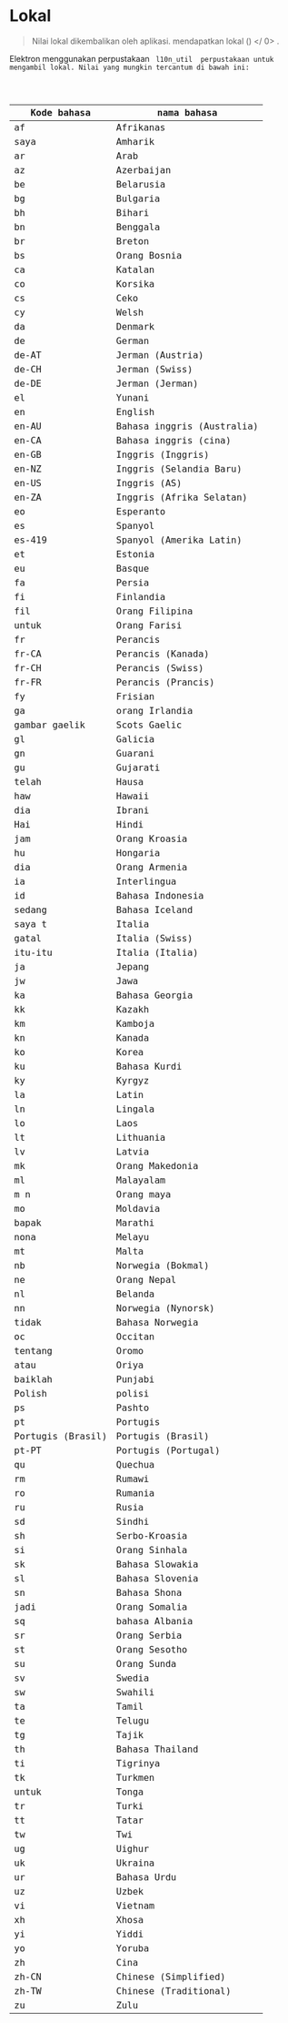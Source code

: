 # Lokal

> Nilai lokal dikembalikan oleh  aplikasi. mendapatkan lokal () </ 0> .</p>
</blockquote>

<p>Elektron menggunakan perpustakaan <code> l10n_util </ 0> perpustakaan untuk mengambil lokal. Nilai yang mungkin tercantum di bawah ini:</p>

<table>
<thead>
<tr>
  <th>Kode bahasa</th>
  <th>nama bahasa</th>
</tr>
</thead>
<tbody>
<tr>
  <td>af</td>
  <td>Afrikanas</td>
</tr>
<tr>
  <td>saya</td>
  <td>Amharik</td>
</tr>
<tr>
  <td>ar</td>
  <td>Arab</td>
</tr>
<tr>
  <td>az</td>
  <td>Azerbaijan</td>
</tr>
<tr>
  <td>be</td>
  <td>Belarusia</td>
</tr>
<tr>
  <td>bg</td>
  <td>Bulgaria</td>
</tr>
<tr>
  <td>bh</td>
  <td>Bihari</td>
</tr>
<tr>
  <td>bn</td>
  <td>Benggala</td>
</tr>
<tr>
  <td>br</td>
  <td>Breton</td>
</tr>
<tr>
  <td>bs</td>
  <td>Orang Bosnia</td>
</tr>
<tr>
  <td>ca</td>
  <td>Katalan</td>
</tr>
<tr>
  <td>co</td>
  <td>Korsika</td>
</tr>
<tr>
  <td>cs</td>
  <td>Ceko</td>
</tr>
<tr>
  <td>cy</td>
  <td>Welsh</td>
</tr>
<tr>
  <td>da</td>
  <td>Denmark</td>
</tr>
<tr>
  <td>de</td>
  <td>German</td>
</tr>
<tr>
  <td>de-AT</td>
  <td>Jerman (Austria)</td>
</tr>
<tr>
  <td>de-CH</td>
  <td>Jerman (Swiss)</td>
</tr>
<tr>
  <td>de-DE</td>
  <td>Jerman (Jerman)</td>
</tr>
<tr>
  <td>el</td>
  <td>Yunani</td>
</tr>
<tr>
  <td>en</td>
  <td>English</td>
</tr>
<tr>
  <td>en-AU</td>
  <td>Bahasa inggris (Australia)</td>
</tr>
<tr>
  <td>en-CA</td>
  <td>Bahasa inggris (cina)</td>
</tr>
<tr>
  <td>en-GB</td>
  <td>Inggris (Inggris)</td>
</tr>
<tr>
  <td>en-NZ</td>
  <td>Inggris (Selandia Baru)</td>
</tr>
<tr>
  <td>en-US</td>
  <td>Inggris (AS)</td>
</tr>
<tr>
  <td>en-ZA</td>
  <td>Inggris (Afrika Selatan)</td>
</tr>
<tr>
  <td>eo</td>
  <td>Esperanto</td>
</tr>
<tr>
  <td>es</td>
  <td>Spanyol</td>
</tr>
<tr>
  <td>es-419</td>
  <td>Spanyol (Amerika Latin)</td>
</tr>
<tr>
  <td>et</td>
  <td>Estonia</td>
</tr>
<tr>
  <td>eu</td>
  <td>Basque</td>
</tr>
<tr>
  <td>fa</td>
  <td>Persia</td>
</tr>
<tr>
  <td>fi</td>
  <td>Finlandia</td>
</tr>
<tr>
  <td>fil</td>
  <td>Orang Filipina</td>
</tr>
<tr>
  <td>untuk</td>
  <td>Orang Farisi</td>
</tr>
<tr>
  <td>fr</td>
  <td>Perancis</td>
</tr>
<tr>
  <td>fr-CA</td>
  <td>Perancis (Kanada)</td>
</tr>
<tr>
  <td>fr-CH</td>
  <td>Perancis (Swiss)</td>
</tr>
<tr>
  <td>fr-FR</td>
  <td>Perancis (Prancis)</td>
</tr>
<tr>
  <td>fy</td>
  <td>Frisian</td>
</tr>
<tr>
  <td>ga</td>
  <td>orang Irlandia</td>
</tr>
<tr>
  <td>gambar gaelik</td>
  <td>Scots Gaelic</td>
</tr>
<tr>
  <td>gl</td>
  <td>Galicia</td>
</tr>
<tr>
  <td>gn</td>
  <td>Guarani</td>
</tr>
<tr>
  <td>gu</td>
  <td>Gujarati</td>
</tr>
<tr>
  <td>telah</td>
  <td>Hausa</td>
</tr>
<tr>
  <td>haw</td>
  <td>Hawaii</td>
</tr>
<tr>
  <td>dia</td>
  <td>Ibrani</td>
</tr>
<tr>
  <td>Hai</td>
  <td>Hindi</td>
</tr>
<tr>
  <td>jam</td>
  <td>Orang Kroasia</td>
</tr>
<tr>
  <td>hu</td>
  <td>Hongaria</td>
</tr>
<tr>
  <td>dia</td>
  <td>Orang Armenia</td>
</tr>
<tr>
  <td>ia</td>
  <td>Interlingua</td>
</tr>
<tr>
  <td>id</td>
  <td>Bahasa Indonesia</td>
</tr>
<tr>
  <td>sedang</td>
  <td>Bahasa Iceland</td>
</tr>
<tr>
  <td>saya t</td>
  <td>Italia</td>
</tr>
<tr>
  <td>gatal</td>
  <td>Italia (Swiss)</td>
</tr>
<tr>
  <td>itu-itu</td>
  <td>Italia (Italia)</td>
</tr>
<tr>
  <td>ja</td>
  <td>Jepang</td>
</tr>
<tr>
  <td>jw</td>
  <td>Jawa</td>
</tr>
<tr>
  <td>ka</td>
  <td>Bahasa Georgia</td>
</tr>
<tr>
  <td>kk</td>
  <td>Kazakh</td>
</tr>
<tr>
  <td>km</td>
  <td>Kamboja</td>
</tr>
<tr>
  <td>kn</td>
  <td>Kanada</td>
</tr>
<tr>
  <td>ko</td>
  <td>Korea</td>
</tr>
<tr>
  <td>ku</td>
  <td>Bahasa Kurdi</td>
</tr>
<tr>
  <td>ky</td>
  <td>Kyrgyz</td>
</tr>
<tr>
  <td>la</td>
  <td>Latin</td>
</tr>
<tr>
  <td>ln</td>
  <td>Lingala</td>
</tr>
<tr>
  <td>lo</td>
  <td>Laos</td>
</tr>
<tr>
  <td>lt</td>
  <td>Lithuania</td>
</tr>
<tr>
  <td>lv</td>
  <td>Latvia</td>
</tr>
<tr>
  <td>mk</td>
  <td>Orang Makedonia</td>
</tr>
<tr>
  <td>ml</td>
  <td>Malayalam</td>
</tr>
<tr>
  <td>m n</td>
  <td>Orang maya</td>
</tr>
<tr>
  <td>mo</td>
  <td>Moldavia</td>
</tr>
<tr>
  <td>bapak</td>
  <td>Marathi</td>
</tr>
<tr>
  <td>nona</td>
  <td>Melayu</td>
</tr>
<tr>
  <td>mt</td>
  <td>Malta</td>
</tr>
<tr>
  <td>nb</td>
  <td>Norwegia (Bokmal)</td>
</tr>
<tr>
  <td>ne</td>
  <td>Orang Nepal</td>
</tr>
<tr>
  <td>nl</td>
  <td>Belanda</td>
</tr>
<tr>
  <td>nn</td>
  <td>Norwegia (Nynorsk)</td>
</tr>
<tr>
  <td>tidak</td>
  <td>Bahasa Norwegia</td>
</tr>
<tr>
  <td>oc</td>
  <td>Occitan</td>
</tr>
<tr>
  <td>tentang</td>
  <td>Oromo</td>
</tr>
<tr>
  <td>atau</td>
  <td>Oriya</td>
</tr>
<tr>
  <td>baiklah</td>
  <td>Punjabi</td>
</tr>
<tr>
  <td>Polish</td>
  <td>polisi</td>
</tr>
<tr>
  <td>ps</td>
  <td>Pashto</td>
</tr>
<tr>
  <td>pt</td>
  <td>Portugis</td>
</tr>
<tr>
  <td>Portugis (Brasil)</td>
  <td>Portugis (Brasil)</td>
</tr>
<tr>
  <td>pt-PT</td>
  <td>Portugis (Portugal)</td>
</tr>
<tr>
  <td>qu</td>
  <td>Quechua</td>
</tr>
<tr>
  <td>rm</td>
  <td>Rumawi</td>
</tr>
<tr>
  <td>ro</td>
  <td>Rumania</td>
</tr>
<tr>
  <td>ru</td>
  <td>Rusia</td>
</tr>
<tr>
  <td>sd</td>
  <td>Sindhi</td>
</tr>
<tr>
  <td>sh</td>
  <td>Serbo-Kroasia</td>
</tr>
<tr>
  <td>si</td>
  <td>Orang Sinhala</td>
</tr>
<tr>
  <td>sk</td>
  <td>Bahasa Slowakia</td>
</tr>
<tr>
  <td>sl</td>
  <td>Bahasa Slovenia</td>
</tr>
<tr>
  <td>sn</td>
  <td>Bahasa Shona</td>
</tr>
<tr>
  <td>jadi</td>
  <td>Orang Somalia</td>
</tr>
<tr>
  <td>sq</td>
  <td>bahasa Albania</td>
</tr>
<tr>
  <td>sr</td>
  <td>Orang Serbia</td>
</tr>
<tr>
  <td>st</td>
  <td>Orang Sesotho</td>
</tr>
<tr>
  <td>su</td>
  <td>Orang Sunda</td>
</tr>
<tr>
  <td>sv</td>
  <td>Swedia</td>
</tr>
<tr>
  <td>sw</td>
  <td>Swahili</td>
</tr>
<tr>
  <td>ta</td>
  <td>Tamil</td>
</tr>
<tr>
  <td>te</td>
  <td>Telugu</td>
</tr>
<tr>
  <td>tg</td>
  <td>Tajik</td>
</tr>
<tr>
  <td>th</td>
  <td>Bahasa Thailand</td>
</tr>
<tr>
  <td>ti</td>
  <td>Tigrinya</td>
</tr>
<tr>
  <td>tk</td>
  <td>Turkmen</td>
</tr>
<tr>
  <td>untuk</td>
  <td>Tonga</td>
</tr>
<tr>
  <td>tr</td>
  <td>Turki</td>
</tr>
<tr>
  <td>tt</td>
  <td>Tatar</td>
</tr>
<tr>
  <td>tw</td>
  <td>Twi</td>
</tr>
<tr>
  <td>ug</td>
  <td>Uighur</td>
</tr>
<tr>
  <td>uk</td>
  <td>Ukraina</td>
</tr>
<tr>
  <td>ur</td>
  <td>Bahasa Urdu</td>
</tr>
<tr>
  <td>uz</td>
  <td>Uzbek</td>
</tr>
<tr>
  <td>vi</td>
  <td>Vietnam</td>
</tr>
<tr>
  <td>xh</td>
  <td>Xhosa</td>
</tr>
<tr>
  <td>yi</td>
  <td>Yiddi</td>
</tr>
<tr>
  <td>yo</td>
  <td>Yoruba</td>
</tr>
<tr>
  <td>zh</td>
  <td>Cina</td>
</tr>
<tr>
  <td>zh-CN</td>
  <td>Chinese (Simplified)</td>
</tr>
<tr>
  <td>zh-TW</td>
  <td>Chinese (Traditional)</td>
</tr>
<tr>
  <td>zu</td>
  <td>Zulu</td>
</tr>
</tbody>
</table>